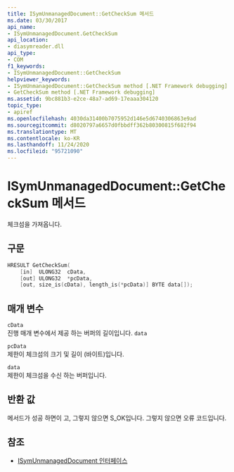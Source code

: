 ```yaml
---
title: ISymUnmanagedDocument::GetCheckSum 메서드
ms.date: 03/30/2017
api_name:
- ISymUnmanagedDocument.GetCheckSum
api_location:
- diasymreader.dll
api_type:
- COM
f1_keywords:
- ISymUnmanagedDocument::GetCheckSum
helpviewer_keywords:
- ISymUnmanagedDocument::GetCheckSum method [.NET Framework debugging]
- GetCheckSum method [.NET Framework debugging]
ms.assetid: 9bc881b3-e2ce-48a7-ad69-17eaaa304120
topic_type:
- apiref
ms.openlocfilehash: 4030da31400b7075952d146e5d6740306863e9ad
ms.sourcegitcommit: d8020797a6657d0fbbdff362b80300815f682f94
ms.translationtype: MT
ms.contentlocale: ko-KR
ms.lasthandoff: 11/24/2020
ms.locfileid: "95721090"
---
```

# <a name="isymunmanageddocumentgetchecksum-method"></a>ISymUnmanagedDocument::GetCheckSum 메서드

체크섬을 가져옵니다.  
  
## <a name="syntax"></a>구문  
  
```cpp  
HRESULT GetCheckSum(  
    [in]  ULONG32  cData,  
    [out] ULONG32  *pcData,  
    [out, size_is(cData), length_is(*pcData)] BYTE data[]);  
```  
  
## <a name="parameters"></a>매개 변수  

 `cData`  
 진행 매개 변수에서 제공 하는 버퍼의 길이입니다. `data`  
  
 `pcData`  
 제한이 체크섬의 크기 및 길이 (바이트)입니다.  
  
 `data`  
 제한이 체크섬을 수신 하는 버퍼입니다.  
  
## <a name="return-value"></a>반환 값  

 메서드가 성공 하면이 고, 그렇지 않으면 S_OK입니다. 그렇지 않으면 오류 코드입니다.  
  
## <a name="see-also"></a>참조

- [ISymUnmanagedDocument 인터페이스](isymunmanageddocument-interface.md)
